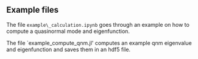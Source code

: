 ## Example files

The file `example\_calculation.ipynb` goes through an example on how to 
compute a quasinormal mode and eigenfunction.

The file `example_compute_qnm.jl' computes an example qnm eigenvalue and
eigenfunction and saves them in an hdf5 file. 
